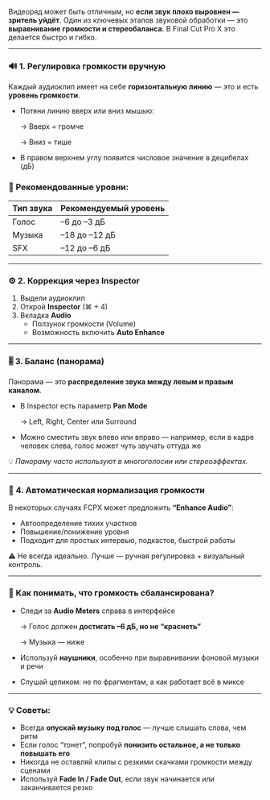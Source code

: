 Видеоряд может быть отличным, но **если звук плохо выровнен — зритель уйдёт**. Один из ключевых этапов звуковой обработки — это **выравнивание громкости и стереобаланса**. В Final Cut Pro X это делается быстро и гибко.

---

### **🔊 1. Регулировка громкости вручную**

Каждый аудиоклип имеет на себе **горизонтальную линию** — это и есть **уровень громкости**.

- Потяни линию вверх или вниз мышью:
    
    → Вверх = громче
    
    → Вниз = тише
    
- В правом верхнем углу появится числовое значение в децибелах (дБ)

### **📌 Рекомендованные уровни:**

| **Тип звука** | **Рекомендуемый уровень** |
| --- | --- |
| Голос | –6 до –3 дБ |
| Музыка | –18 до –12 дБ |
| SFX | –12 до –6 дБ |

---

### **⚙️ 2. Коррекция через Inspector**

1. Выдели аудиоклип
2. Открой **Inspector** (⌘ + 4)
3. Вкладка **Audio**
    - Ползунок громкости (Volume)
    - Возможность включить **Auto Enhance**

---

### **🎚 3. Баланс (панорама)**

Панорама — это **распределение звука между левым и правым каналом**.

- В Inspector есть параметр **Pan Mode**
    
    → Left, Right, Center или Surround
    
- Можно сместить звук влево или вправо — например, если в кадре человек слева, голос может чуть звучать оттуда же

💡 *Панораму часто используют в многоголосии или стереоэффектах.*

---

### **🔁 4. Автоматическая нормализация громкости**

В некоторых случаях FCPX может предложить **“Enhance Audio”**:

- Автоопределение тихих участков
- Повышение/понижение уровня
- Подходит для простых интервью, подкастов, быстрой работы

⚠️ Не всегда идеально. Лучше — ручная регулировка + визуальный контроль.

---

### **🧠 Как понимать, что громкость сбалансирована?**

- Следи за **Audio Meters** справа в интерфейсе
    
    → Голос должен **достигать –6 дБ, но не “краснеть”**
    
    → Музыка — ниже
    
- Используй **наушники**, особенно при выравнивании фоновой музыки и речи
- Слушай целиком: не по фрагментам, а как работает всё в миксе

---

### **💡 Советы:**

- Всегда **опускай музыку под голос** — лучше слышать слова, чем ритм
- Если голос “тонет”, попробуй **понизить остальное, а не только повышать его**
- Никогда не оставляй клипы с резкими скачками громкости между сценами
- Используй **Fade In / Fade Out**, если звук начинается или заканчивается резко